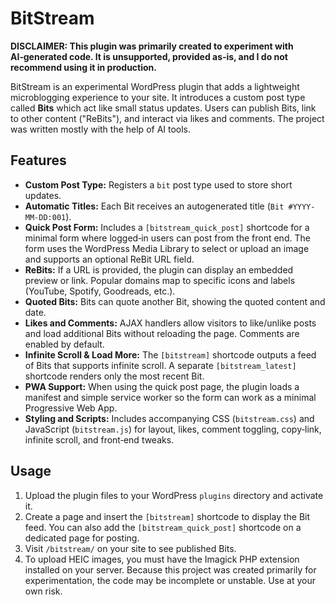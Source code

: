 # BitStream

**DISCLAIMER: This plugin was primarily created to experiment with AI‑generated code. It is unsupported, provided as‑is, and I do not recommend using it in production.**

BitStream is an experimental WordPress plugin that adds a lightweight microblogging experience to your site. It introduces a custom post type called **Bits** which act like small status updates. Users can publish Bits, link to other content ("ReBits"), and interact via likes and comments. The project was written mostly with the help of AI tools.

## Features

- **Custom Post Type:** Registers a `bit` post type used to store short updates.
- **Automatic Titles:** Each Bit receives an autogenerated title (`Bit #YYYY-MM-DD:001`).
- **Quick Post Form:** Includes a `[bitstream_quick_post]` shortcode for a minimal form where logged‑in users can post from the front end. The form uses the WordPress Media Library to select or upload an image and supports an optional ReBit URL field.
- **ReBits:** If a URL is provided, the plugin can display an embedded preview or link. Popular domains map to specific icons and labels (YouTube, Spotify, Goodreads, etc.).
- **Quoted Bits:** Bits can quote another Bit, showing the quoted content and date.
- **Likes and Comments:** AJAX handlers allow visitors to like/unlike posts and load additional Bits without reloading the page. Comments are enabled by default.
- **Infinite Scroll & Load More:** The `[bitstream]` shortcode outputs a feed of Bits that supports infinite scroll. A separate `[bitstream_latest]` shortcode renders only the most recent Bit.
- **PWA Support:** When using the quick post page, the plugin loads a manifest and simple service worker so the form can work as a minimal Progressive Web App.
- **Styling and Scripts:** Includes accompanying CSS (`bitstream.css`) and JavaScript (`bitstream.js`) for layout, likes, comment toggling, copy‑link, infinite scroll, and front‑end tweaks.

## Usage

1. Upload the plugin files to your WordPress `plugins` directory and activate it.
2. Create a page and insert the `[bitstream]` shortcode to display the Bit feed. You can also add the `[bitstream_quick_post]` shortcode on a dedicated page for posting.
3. Visit `/bitstream/` on your site to see published Bits.
4. To upload HEIC images, you must have the Imagick PHP extension installed on your server.
Because this project was created primarily for experimentation, the code may be incomplete or unstable. Use at your own risk.

